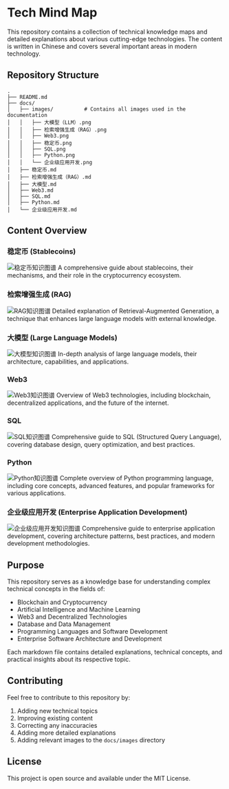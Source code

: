 # Tech Mind Map

This repository contains a collection of technical knowledge maps and detailed explanations about various cutting-edge technologies. The content is written in Chinese and covers several important areas in modern technology.

## Repository Structure

```
.
├── README.md
├── docs/
│   ├── images/          # Contains all images used in the documentation
│   │   ├── 大模型（LLM）.png
│   │   ├── 检索增强生成（RAG）.png
│   │   ├── Web3.png
│   │   ├── 稳定币.png
│   │   ├── SQL.png
│   │   ├── Python.png
│   │   └── 企业级应用开发.png
│   ├── 稳定币.md
│   ├── 检索增强生成（RAG）.md
│   ├── 大模型.md
│   ├── Web3.md
│   ├── SQL.md
│   ├── Python.md
│   └── 企业级应用开发.md
```

## Content Overview

### 稳定币 (Stablecoins)
![稳定币知识图谱](docs/images/稳定币.png)
A comprehensive guide about stablecoins, their mechanisms, and their role in the cryptocurrency ecosystem.

### 检索增强生成 (RAG)
![RAG知识图谱](docs/images/检索增强生成（RAG）.png)
Detailed explanation of Retrieval-Augmented Generation, a technique that enhances large language models with external knowledge.

### 大模型 (Large Language Models)
![大模型知识图谱](docs/images/大模型（LLM）.png)
In-depth analysis of large language models, their architecture, capabilities, and applications.

### Web3
![Web3知识图谱](docs/images/Web3.png)
Overview of Web3 technologies, including blockchain, decentralized applications, and the future of the internet.

### SQL
![SQL知识图谱](docs/images/SQL.png)
Comprehensive guide to SQL (Structured Query Language), covering database design, query optimization, and best practices.

### Python
![Python知识图谱](docs/images/Python.png)
Complete overview of Python programming language, including core concepts, advanced features, and popular frameworks for various applications.

### 企业级应用开发 (Enterprise Application Development)
![企业级应用开发知识图谱](docs/images/企业级应用开发.png)
Comprehensive guide to enterprise application development, covering architecture patterns, best practices, and modern development methodologies.

## Purpose

This repository serves as a knowledge base for understanding complex technical concepts in the fields of:
- Blockchain and Cryptocurrency
- Artificial Intelligence and Machine Learning
- Web3 and Decentralized Technologies
- Database and Data Management
- Programming Languages and Software Development
- Enterprise Software Architecture and Development

Each markdown file contains detailed explanations, technical concepts, and practical insights about its respective topic.

## Contributing

Feel free to contribute to this repository by:
1. Adding new technical topics
2. Improving existing content
3. Correcting any inaccuracies
4. Adding more detailed explanations
5. Adding relevant images to the `docs/images` directory

## License

This project is open source and available under the MIT License. 